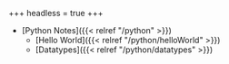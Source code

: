 +++
headless = true
+++


- [Python Notes]({{< relref "/python" >}})
    - [Hello World]({{< relref "/python/helloWorld" >}})
    - [Datatypes]({{< relref "/python/datatypes" >}})
